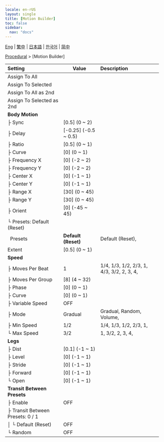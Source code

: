 ```yaml
---
locale: en-rUS
layout: single
title: [Motion Builder]
toc: false
sidebar:
  nav: "docs"
---
```

[Eng](/dancexr/menu/2025.4/motion/motion_builder) | [繁中](/tw/dancexr/menu/2025.4/motion/motion_builder) | [日本語](/jp/dancexr/menu/2025.4/motion/motion_builder) | [한국어](/kr/dancexr/menu/2025.4/motion/motion_builder) | [简中](/zh/dancexr/menu/2025.4/motion/motion_builder)

[Procedural](../menu#Procedural) > [Motion Builder]



| Setting | Value | Description |
| :--- | --- | :--- |
| Assign To All || 
| Assign To Selected || 
| Assign To All as 2nd || 
| Assign To Selected as 2nd || 
| **Body Motion** | | 
| ├&nbsp;Sync | [0.5] (0 ~ 2) | 
| ├&nbsp;Delay | [-0.25] (-0.5 ~ 0.5) | 
| ├&nbsp;Ratio | [0.5] (0 ~ 1) | 
| ├&nbsp;Curve | [0] (0 ~ 1) | 
| ├&nbsp;Frequency X | [0] (-2 ~ 2) | 
| ├&nbsp;Frequency Y | [0] (-2 ~ 2) | 
| ├&nbsp;Center X | [0] (-1 ~ 1) | 
| ├&nbsp;Center Y | [0] (-1 ~ 1) | 
| ├&nbsp;Range X | [30] (0 ~ 45) | 
| ├&nbsp;Range Y | [30] (0 ~ 45) | 
| ├&nbsp;Orient | [0] (-45 ~ 45) | 
| └&nbsp;Presets: Default (Reset) || 
| &nbsp;&nbsp;Presets | **Default (Reset)** | Default (Reset),  |
| Extent | [0.5] (0 ~ 1) | 
| **Speed** | | 
| ├&nbsp;Moves Per Beat | 1 | 1/4, 1/3, 1/2, 2/3, 1, 4/3, 3/2, 2, 3, 4, 
| ├&nbsp;Moves Per Group | [8] (4 ~ 32) | 
| ├&nbsp;Phase | [0] (0 ~ 1) | 
| ├&nbsp;Curve | [0] (0 ~ 1) | 
| ├&nbsp;Variable Speed | OFF | 
| ├&nbsp;Mode | Gradual | Gradual, Random, Volume, 
| ├&nbsp;Min Speed | 1/2 | 1/4, 1/3, 1/2, 2/3, 1, 
| └&nbsp;Max Speed | 3/2 | 1, 3/2, 2, 3, 4, 
| **Legs** | | 
| ├&nbsp;Dist | [0.1] (-1 ~ 1) | 
| ├&nbsp;Level | [0] (-1 ~ 1) | 
| ├&nbsp;Stride | [0] (-1 ~ 1) | 
| ├&nbsp;Forward | [0] (-1 ~ 1) | 
| └&nbsp;Open | [0] (-1 ~ 1) | 
| **Transit Between Presets** | | 
| ├&nbsp;Enable | OFF | 
| ├&nbsp;Transit Between Presets: 0 / 1 || 
| │&nbsp;└&nbsp;Default (Reset) | OFF | 
| └&nbsp;Random | OFF | 
